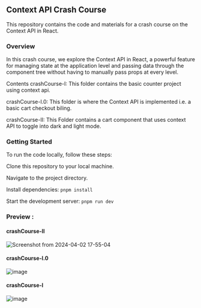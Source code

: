 ## Context API Crash Course
This repository contains the code and materials for a crash course on the Context API in React.

### Overview
In this crash course, we explore the Context API in React, a powerful feature for managing state at the application level and passing data through the component tree without having to manually pass props at every level.

Contents
crashCourse-I: This folder contains the basic counter project using context api.

crashCourse-I.0: This folder  is where the Context API is implemented i.e. a basic cart checkout biling.

crashCourse-II: This Folder contains a cart component that uses context API to toggle into dark and light mode.

### Getting Started
To run the code locally, follow these steps:

Clone this repository to your local machine.

Navigate to the project directory.

Install dependencies: ``` pnpm install  ```

Start the development server: ``` pnpm run dev ```

### Preview :

#### crashCourse-II
![Screenshot from 2024-04-02 17-55-04](https://github.com/Zrital3265/context-api-crash-course-II/assets/116243106/a70bc9ef-e12e-4b78-a8ad-61547f14413e) 

#### crashCourse-I.0
![image](https://github.com/Zrital3265/context-api-crash-course-II/assets/116243106/6c6b9a4c-f165-449a-ba49-78295957447a)

#### crashCourse-I
![image](https://github.com/Zrital3265/context-api-crash-course-II/assets/116243106/910f7330-0c3c-464e-b934-1c6d7c3d20ac)

